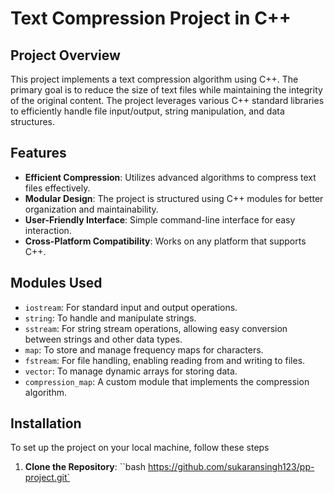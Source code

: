 # Text Compression Project in C++

## Project Overview

This project implements a text compression algorithm using C++. The primary goal is to reduce the size of text files while maintaining the integrity of the original content. The project leverages various C++ standard libraries to efficiently handle file input/output, string manipulation, and data structures.

## Features

- **Efficient Compression**: Utilizes advanced algorithms to compress text files effectively.
- **Modular Design**: The project is structured using C++ modules for better organization and maintainability.
- **User-Friendly Interface**: Simple command-line interface for easy interaction.
- **Cross-Platform Compatibility**: Works on any platform that supports C++.

## Modules Used

- `iostream`: For standard input and output operations.
- `string`: To handle and manipulate strings.
- `sstream`: For string stream operations, allowing easy conversion between strings and other data types.
- `map`: To store and manage frequency maps for characters.
- `fstream`: For file handling, enabling reading from and writing to files.
- `vector`: To manage dynamic arrays for storing data.
- `compression_map`: A custom module that implements the compression algorithm.

## Installation

To set up the project on your local machine, follow these steps

1. **Clone the Repository**:
   ``bash
   https://github.com/sukaransingh123/pp-project.git`

